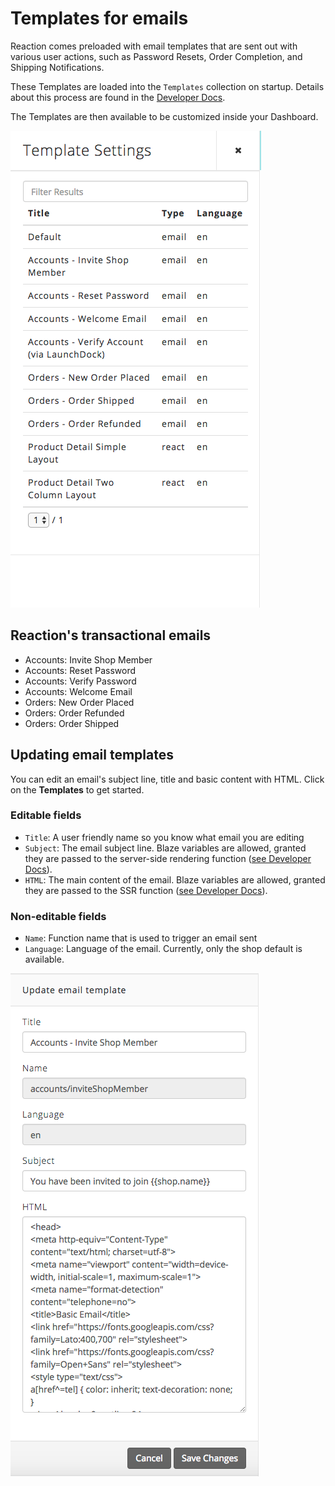 # Templates for emails

Reaction comes preloaded with email templates that are sent out with various user actions, such as Password Resets, Order Completion, and Shipping Notifications.

These Templates are loaded into the `Templates` collection on startup. Details about this process are found in the [Developer Docs](/developer/themes/register-email.md).

The Templates are then available to be customized inside your Dashboard.

![](/assets/admin-email-templates-list.png "Email Templates List")

## Reaction's transactional emails

- Accounts: Invite Shop Member
- Accounts: Reset Password
- Accounts: Verify Password
- Accounts: Welcome Email
- Orders: New Order Placed
- Orders: Order Refunded
- Orders: Order Shipped

## Updating email templates

You can edit an email's subject line, title and basic content with HTML. Click on the **Templates** <i class="rui font-icon fa fa-columns"></i> to get started.

### Editable fields

- `Title`: A user friendly name so you know what email you are editing
- `Subject`: The email subject line. Blaze variables are allowed, granted they are passed to the server-side rendering function ([see Developer Docs](/developer/themes/register-email.md)).
- `HTML`: The main content of the email. Blaze variables are allowed, granted they are passed to the SSR function ([see Developer Docs](/developer/themes/register-email.md)).

### Non-editable fields

- `Name`: Function name that is used to trigger an email sent
- `Language`: Language of the email. Currently, only the shop default is available.

![](/assets/admin-email-templates-editing.png "Edit Email Templates")
